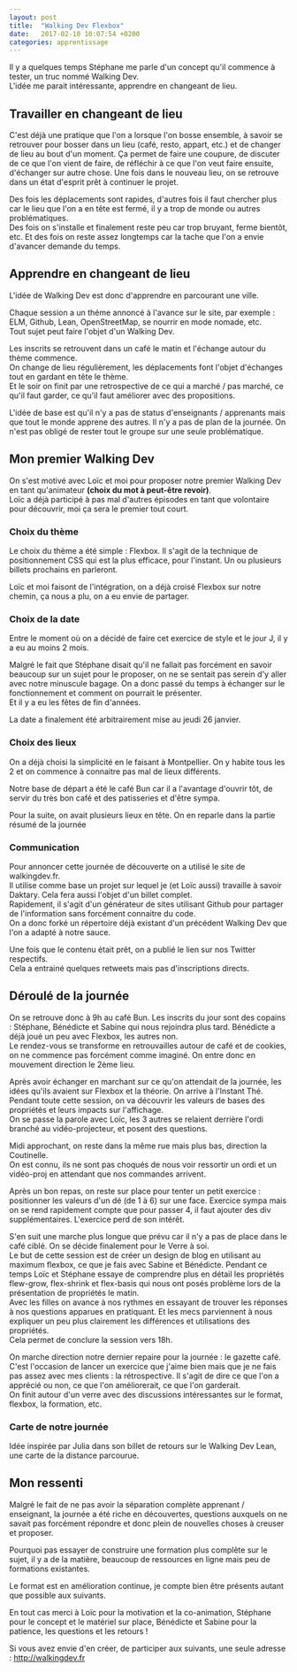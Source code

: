 ```yaml
---
layout: post
title:  "Walking Dev Flexbox"
date:   2017-02-10 10:07:54 +0200
categories: apprentissage
---
```


Il y a quelques temps Stéphane me parle d'un concept qu'il commence à tester, un truc nommé Walking Dev.<br>
L'idée me parait intéressante, apprendre en changeant de lieu.

## Travailler en changeant de lieu

C'est déjà une pratique que l'on a lorsque l'on bosse ensemble, à savoir se retrouver pour bosser dans un lieu (café, resto, appart, etc.) et de changer de lieu au bout d'un moment. Ça permet de faire une coupure, de discuter de ce que l'on vient de faire, de réfléchir à ce que l'on veut faire ensuite, d'échanger sur autre chose. Une fois dans le nouveau lieu, on se retrouve dans un état d'esprit prêt à continuer le projet.

Des fois les déplacements sont rapides, d'autres fois il faut chercher plus car le lieu que l'on a en tête est fermé, il y a trop de monde ou autres problématiques.<br>
Des fois on s'installe et finalement reste peu car trop bruyant, ferme bientôt, etc. Et des fois on reste assez longtemps car la tache que l'on a envie d'avancer demande du temps.

## Apprendre en changeant de lieu

L'idée de Walking Dev est donc d'apprendre en parcourant une ville.

Chaque session a un théme annoncé à l'avance sur le site, par exemple : ELM, Github, Lean, OpenStreetMap, se nourrir en mode nomade, etc.<br>
Tout sujet peut faire l'objet d'un Walking Dev.

Les inscrits se retrouvent dans un café le matin et l'échange autour du thème commence.<br>
On change de lieu régulièrement, les déplacements font l'objet d'échanges tout en gardant en tête le thème.<br>
Et le soir on finit par une retrospective de ce qui a marché / pas marché, ce qu'il faut garder, ce qu'il faut améliorer avec des propositions.

L'idée de base est qu'il n'y a pas de status d'enseignants / apprenants mais que tout le monde apprene des autres. Il n'y a pas de plan de la journée. On n'est pas obligé de rester tout le groupe sur une seule problématique.

## Mon premier Walking Dev

On s'est motivé avec Loïc et moi pour proposer notre premier Walking Dev en tant qu'animateur **(choix du mot à peut-être revoir)**.<br>
Loïc a déjà participé à pas mal d'autres épisodes en tant que volontaire pour découvrir, moi ça sera le premier tout court.

### Choix du thème

Le choix du thème a été simple : Flexbox. Il s'agit de la technique de positionnement CSS qui est la plus efficace, pour l'instant. Un ou plusieurs billets prochains en parleront.

Loïc et moi faisont de l'intégration, on a déjà croisé Flexbox sur notre chemin, ça nous a plu, on a eu envie de partager.

### Choix de la date

Entre le moment où on a décidé de faire cet exercice de style et le jour J, il y a eu au moins 2 mois. 

Malgré le fait que Stéphane disait qu'il ne fallait pas forcément en savoir beaucoup sur un sujet pour le proposer, on ne se sentait pas serein d'y aller avec notre minuscule bagage. On a donc passé du temps à échanger sur le fonctionnement et comment on pourrait le présenter. <br> 
Et il y a eu les fêtes de fin d'années.

La date a finalement été arbitrairement mise au jeudi 26 janvier.

### Choix des lieux

On a déjà choisi la simplicité en le faisant à Montpellier. On y habite tous les 2 et on commence à connaitre pas mal de lieux différents.

Notre base de départ a été le café Bun car il a l'avantage d'ouvrir tôt, de servir du très bon café et des patisseries et d'être sympa.

Pour la suite, on avait plusieurs lieux en tête. On en reparle dans la partie résumé de la journée

### Communication

Pour annoncer cette journée de découverte on a utilisé le site de walkingdev.fr. <br>
Il utilise comme base un projet sur lequel je (et Loïc aussi) travaille à savoir Daktary. Cela fera aussi l'objet d'un billet complet.<br>
Rapidement, il s'agit d'un générateur de sites utilisant Github pour partager de l'information sans forcément connaitre du code. <br>
On a donc forké un répertoire déjà existant d'un précédent Walking Dev que l'on a adapté à notre sauce.

Une fois que le contenu était prêt, on a publié le lien sur nos Twitter respectifs.<br>
Cela a entrainé quelques retweets mais pas d'inscriptions directs.

## Déroulé de la journée

On se retrouve donc à 9h au café Bun. Les inscrits du jour sont des copains : Stéphane, Bénédicte et Sabine qui nous rejoindra plus tard. Bénédicte a déjà joué un peu avec Flexbox, les autres non.<br>
Le rendez-vous se transforme en retrouvailles autour de café et de cookies, on ne commence pas forcément comme imaginé. On entre donc en mouvement direction le 2ème lieu. 

Après avoir échanger en marchant sur ce qu'on attendait de la journée, les idées qu'ils avaient sur Flexbox et la théorie. On arrive à l'Instant Thé.<br>
Pendant toute cette session, on va découvrir les valeurs de bases des propriétés et leurs impacts sur l'affichage.<br>
On se passe la parole avec Loïc, les 3 autres se relaient derrière l'ordi branché au vidéo-projecteur, et posent des questions.

Midi approchant, on reste dans la même rue mais plus bas, direction la Coutinelle.<br>
On est connu, ils ne sont pas choqués de nous voir ressortir un ordi et un vidéo-proj en attendant que nos commandes arrivent. 

Après un bon repas, on reste sur place pour tenter un petit exercice : positionner les valeurs d'un dé (de 1 à 6) sur une face. Exercice sympa mais on se rend rapidement compte que pour passer 4, il faut ajouter des div supplémentaires. L'exercice perd de son intérêt.

S'en suit une marche plus longue que prévu car il n'y a pas de place dans le café ciblé. On se décide finalement pour le Verre à soi.<br>
Le but de cette session est de créer un design de blog en utilisant au maximum flexbox, ce que je fais avec Sabine et Bénédicte. Pendant ce temps Loïc et Stéphane essaye de comprendre plus en détail les propriétés flew-grow, flex-shrink et flex-basis qui nous ont posés problème lors de la présentation de propriétés le matin.<br>
Avec les filles on avance à nos rythmes en essayant de trouver les réponses à nos questions apparues en pratiquant. Et les mecs parviennent à nous expliquer un peu plus clairement les différences et utilisations des propriétés. <br>
Cela permet de conclure la session vers 18h.

On marche direction notre dernier repaire pour la journée : le gazette café.<br>
C'est l'occasion de lancer un exercice que j'aime bien mais que je ne fais pas assez avec mes clients : la rétrospective. Il s'agit de dire ce que l'on a apprécié ou non, ce que l'on améliorerait, ce que l'on garderait.<br>
On finit autour d'un verre avec des discussions intéressantes sur le format, flexbox, la formation, etc.

### Carte de notre journée

Idée inspirée par Julia dans son billet de retours sur le Walking Dev Lean, une carte de la distance parcourue.

## Mon ressenti

Malgré le fait de ne pas avoir la séparation complète apprenant / enseignant, la journée a été riche en découvertes, questions auxquels on ne savait pas forcément répondre et donc plein de nouvelles choses à creuser et proposer.

Pourquoi pas essayer de construire une formation plus complête sur le sujet, il y a de la matière, beaucoup de ressources en ligne mais peu de formations existantes.

Le format est en amélioration continue, je compte bien être présents autant que possible aux suivants.

En tout cas merci à Loïc pour la motivation et la co-animation, Stéphane pour le concept et le matériel sur place, Bénédicte et Sabine pour la patience, les questions et les retours !

Si vous avez envie d'en créer, de participer aux suivants, une seule adresse : http://walkingdev.fr